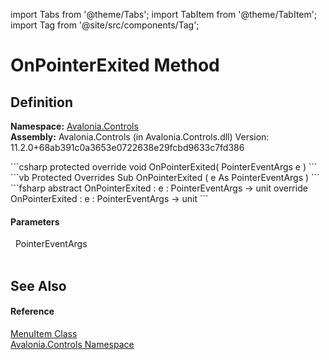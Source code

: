 import Tabs from '@theme/Tabs'; 
import TabItem from '@theme/TabItem'; 
import Tag from '@site/src/components/Tag'; 

# OnPointerExited Method




## Definition
**Namespace:** <a href="N_Avalonia_Controls">Avalonia.Controls</a>  
**Assembly:** Avalonia.Controls (in Avalonia.Controls.dll) Version: 11.2.0+68ab391c0a3653e0722638e29fcbd9633c7fd386

<Tabs groupId="api-code-preview">
<TabItem value="csharp" label="C#">
```csharp
protected override void OnPointerExited(
	PointerEventArgs e
)
```
</TabItem>
<TabItem value="vb" label="VB">
```vb
Protected Overrides Sub OnPointerExited ( 
	e As PointerEventArgs
)
```
</TabItem>
<TabItem value="fsharp" label="F#">
```fsharp
abstract OnPointerExited : 
        e : PointerEventArgs -> unit 
override OnPointerExited : 
        e : PointerEventArgs -> unit 
```
</TabItem>
</Tabs>



#### Parameters
<dl><dt>  PointerEventArgs</dt><dd> </dd></dl>

## See Also


#### Reference
<a href="T_Avalonia_Controls_MenuItem">MenuItem Class</a>  
<a href="N_Avalonia_Controls">Avalonia.Controls Namespace</a>  
